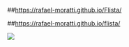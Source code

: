 ##https://rafael-moratti.github.io/Flista/

##https://rafael-moratti.github.io/flista/

<a href="https://rafael-moratti.github.io/Flista/" target="_blank"><img src="https://user-images.githubusercontent.com/104304589/195998100-9e732e19-c984-4328-8b08-32dceacb0040.png" /></a>
